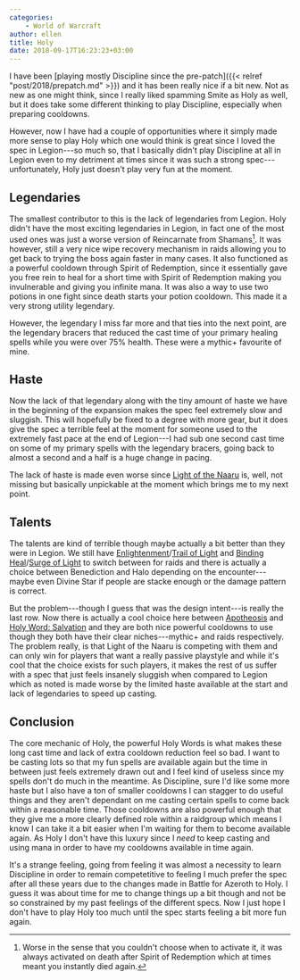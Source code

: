 ```yaml
---
categories:
    - World of Warcraft
author: ellen
title: Holy
date: 2018-09-17T16:23:23+03:00
---
```

I have been [playing mostly Discipline since the pre-patch]({{< relref "post/2018/prepatch.md" >}}) and it has been really nice if a bit new. Not as new as one might think, since I really liked spamming Smite as Holy as well, but it does take some different thinking to play Discipline, especially when preparing cooldowns.<!--more-->

However, now I have had a couple of opportunities where it simply made more sense to play Holy which one would think is great since I loved the spec in Legion---so much so, that I basically didn't play Discipline at all in Legion even to my detriment at times since it was such a strong spec---unfortunately, Holy just doesn't play very fun at the moment.

## Legendaries

The smallest contributor to this is the lack of legendaries from Legion. Holy didn't have the most exciting legendaries in Legion, in fact one of the most used ones was just a worse version of Reincarnate from Shamans[^1]. It was however, still a very nice wipe recovery mechanism in raids allowing you to get back to trying the boss again faster in many cases. It also functioned as a powerful cooldown through Spirit of Redemption, since it essentially gave you free rein to heal for a short time with Spirit of Redemption making you invulnerable and giving you infinite mana. It was also a way to use two potions in one fight since death starts your potion cooldown. This made it a very strong utility legendary.

However, the legendary I miss far more and that ties into the next point, are the legendary bracers that reduced the cast time of your primary healing spells while you were over 75% health. These were a mythic+ favourite of mine.

## Haste

Now the lack of that legendary along with the tiny amount of haste we have in the beginning of the expansion makes the spec feel extremely slow and sluggish. This will hopefully be fixed to a degree with more gear, but it does give the spec a terrible feel at the moment for someone used to the extremely fast pace at the end of Legion---I had sub one second cast time on some of my primary spells with the legendary bracers, going back to almost a second and a half is a huge change in pacing.

The lack of haste is made even worse since [Light of the Naaru](https://www.wowhead.com/spell=196985/light-of-the-naaru) is, well, not missing but basically unpickable at the moment which brings me to my next point.

## Talents

The talents are kind of terrible though maybe actually a bit better than they were in Legion. We still have [Enlightenment](https://www.wowhead.com/spell=193155/enlightenment)/[Trail of Light](https://www.wowhead.com/spell=200128/trail-of-light) and [Binding Heal](https://www.wowhead.com/spell=32546/binding-heal)/[Surge of Light](https://www.wowhead.com/spell=109186/surge-of-light) to switch between for raids and there is actually a choice between Benediction and Halo depending on the encounter---maybe even Divine Star if people are stacke enough or the damage pattern is correct.

But the problem---though I guess that was the design intent---is really the last row. Now there is actually a cool choice here between [Apotheosis](https://www.wowhead.com/spell=200183/apotheosis) and [Holy Word: Salvation](https://www.wowhead.com/spell=265202/holy-word-salvation) and they are both nice powerful cooldowns to use though they both have their clear niches---mythic+ and raids respectively. The problem really, is that Light of the Naaru is competing with them and can only win for players that want a really passive playstyle and while it's cool that the choice exists for such players, it makes the rest of us suffer with a spec that just feels insanely sluggish when compared to Legion which as noted is made worse by the limited haste available at the start and lack of legendaries to speed up casting.

## Conclusion

The core mechanic of Holy, the powerful Holy Words is what makes these long cast time and lack of extra cooldown reduction feel so bad. I want to be casting lots so that my fun spells are available again but the time in between just feels extremely drawn out and I feel kind of useless since my spells don't do much in the meantime. As Discipline, sure I'd like some more haste but I also have a ton of smaller cooldowns I can stagger to do useful things and they aren't dependant on me casting certain spells to come back within a reasonable time. Those cooldowns are also powerful enough that they give me a more clearly defined role within a raidgroup which means I know I can take it a bit easier when I'm waiting for them to become available again. As Holy I don't have this luxury since I *need* to keep casting and using mana in order to have my cooldowns available in time again.

It's a strange feeling, going from feeling it was almost a necessity to learn Discipline in order to remain competetitive to feeling I much prefer the spec after all these years due to the changes made in Battle for Azeroth to Holy. I guess it was about time for me to change things up a bit though and not be so constrained by my past feelings of the different specs. Now I just hope I don't have to play Holy too much until the spec starts feeling a bit more fun again.

[^1]: Worse in the sense that you couldn't choose when to activate it, it was always activated on death after Spirit of Redemption which at times meant you instantly died again.